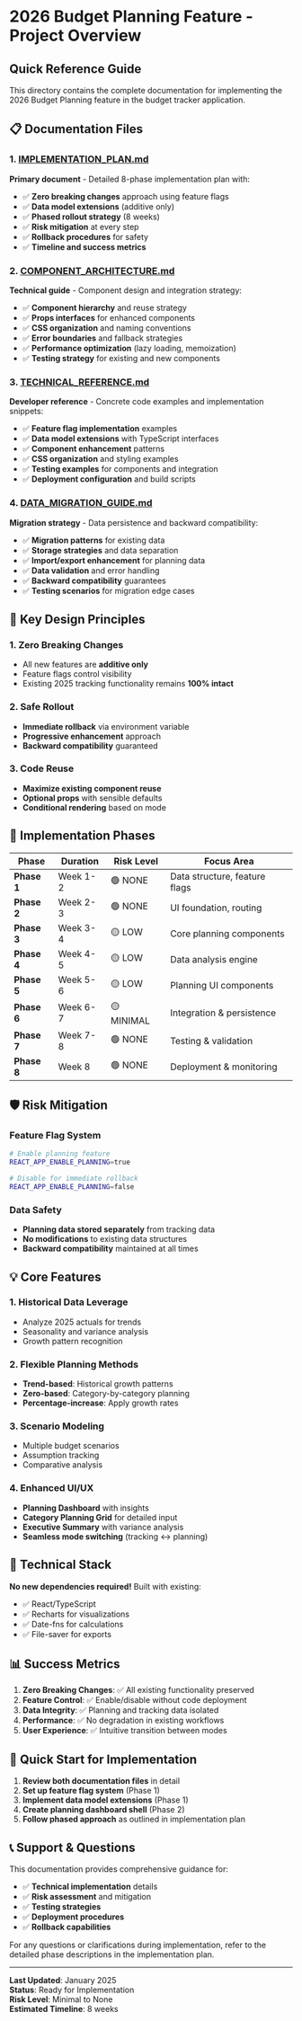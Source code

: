 # 2026 Budget Planning Feature - Project Overview

## Quick Reference Guide

This directory contains the complete documentation for implementing the 2026 Budget Planning feature in the budget tracker application.

## 📋 Documentation Files

### 1. [IMPLEMENTATION_PLAN.md](./IMPLEMENTATION_PLAN.md)
**Primary document** - Detailed 8-phase implementation plan with:
- ✅ **Zero breaking changes** approach using feature flags
- ✅ **Data model extensions** (additive only)
- ✅ **Phased rollout strategy** (8 weeks)
- ✅ **Risk mitigation** at every step
- ✅ **Rollback procedures** for safety
- ✅ **Timeline and success metrics**

### 2. [COMPONENT_ARCHITECTURE.md](./COMPONENT_ARCHITECTURE.md)
**Technical guide** - Component design and integration strategy:
- ✅ **Component hierarchy** and reuse strategy
- ✅ **Props interfaces** for enhanced components
- ✅ **CSS organization** and naming conventions
- ✅ **Error boundaries** and fallback strategies
- ✅ **Performance optimization** (lazy loading, memoization)
- ✅ **Testing strategy** for existing and new components

### 3. [TECHNICAL_REFERENCE.md](./TECHNICAL_REFERENCE.md)
**Developer reference** - Concrete code examples and implementation snippets:
- ✅ **Feature flag implementation** examples
- ✅ **Data model extensions** with TypeScript interfaces
- ✅ **Component enhancement** patterns
- ✅ **CSS organization** and styling examples
- ✅ **Testing examples** for components and integration
- ✅ **Deployment configuration** and build scripts

### 4. [DATA_MIGRATION_GUIDE.md](./DATA_MIGRATION_GUIDE.md)
**Migration strategy** - Data persistence and backward compatibility:
- ✅ **Migration patterns** for existing data
- ✅ **Storage strategies** and data separation
- ✅ **Import/export enhancement** for planning data
- ✅ **Data validation** and error handling
- ✅ **Backward compatibility** guarantees
- ✅ **Testing scenarios** for migration edge cases

## 🎯 Key Design Principles

### 1. **Zero Breaking Changes**
- All new features are **additive only**
- Feature flags control visibility
- Existing 2025 tracking functionality remains **100% intact**

### 2. **Safe Rollout**
- **Immediate rollback** via environment variable
- **Progressive enhancement** approach
- **Backward compatibility** guaranteed

### 3. **Code Reuse**
- **Maximize existing component reuse**
- **Optional props** with sensible defaults
- **Conditional rendering** based on mode

## 🚀 Implementation Phases

| Phase | Duration | Risk Level | Focus Area |
|-------|----------|------------|------------|
| **Phase 1** | Week 1-2 | 🟢 NONE | Data structure, feature flags |
| **Phase 2** | Week 2-3 | 🟢 NONE | UI foundation, routing |
| **Phase 3** | Week 3-4 | 🟡 LOW | Core planning components |
| **Phase 4** | Week 4-5 | 🟡 LOW | Data analysis engine |
| **Phase 5** | Week 5-6 | 🟡 LOW | Planning UI components |
| **Phase 6** | Week 6-7 | 🟡 MINIMAL | Integration & persistence |
| **Phase 7** | Week 7-8 | 🟢 NONE | Testing & validation |
| **Phase 8** | Week 8 | 🟢 NONE | Deployment & monitoring |

## 🛡️ Risk Mitigation

### Feature Flag System
```bash
# Enable planning feature
REACT_APP_ENABLE_PLANNING=true

# Disable for immediate rollback
REACT_APP_ENABLE_PLANNING=false
```

### Data Safety
- **Planning data stored separately** from tracking data
- **No modifications** to existing data structures
- **Backward compatibility** maintained at all times

## 💡 Core Features

### 1. **Historical Data Leverage**
- Analyze 2025 actuals for trends
- Seasonality and variance analysis
- Growth pattern recognition

### 2. **Flexible Planning Methods**
- **Trend-based**: Historical growth patterns
- **Zero-based**: Category-by-category planning
- **Percentage-increase**: Apply growth rates

### 3. **Scenario Modeling**
- Multiple budget scenarios
- Assumption tracking
- Comparative analysis

### 4. **Enhanced UI/UX**
- **Planning Dashboard** with insights
- **Category Planning Grid** for detailed input
- **Executive Summary** with variance analysis
- **Seamless mode switching** (tracking ↔ planning)

## 🔧 Technical Stack

**No new dependencies required!** Built with existing:
- ✅ React/TypeScript
- ✅ Recharts for visualizations
- ✅ Date-fns for calculations
- ✅ File-saver for exports

## 📊 Success Metrics

1. **Zero Breaking Changes**: ✅ All existing functionality preserved
2. **Feature Control**: ✅ Enable/disable without code deployment
3. **Data Integrity**: ✅ Planning and tracking data isolated
4. **Performance**: ✅ No degradation in existing workflows
5. **User Experience**: ✅ Intuitive transition between modes

## 🚀 Quick Start for Implementation

1. **Review both documentation files** in detail
2. **Set up feature flag system** (Phase 1)
3. **Implement data model extensions** (Phase 1)
4. **Create planning dashboard shell** (Phase 2)
5. **Follow phased approach** as outlined in implementation plan

## 📞 Support & Questions

This documentation provides comprehensive guidance for:
- ✅ **Technical implementation** details
- ✅ **Risk assessment** and mitigation
- ✅ **Testing strategies**
- ✅ **Deployment procedures**
- ✅ **Rollback capabilities**

For any questions or clarifications during implementation, refer to the detailed phase descriptions in the implementation plan.

---

**Last Updated**: January 2025  
**Status**: Ready for Implementation  
**Risk Level**: Minimal to None  
**Estimated Timeline**: 8 weeks
